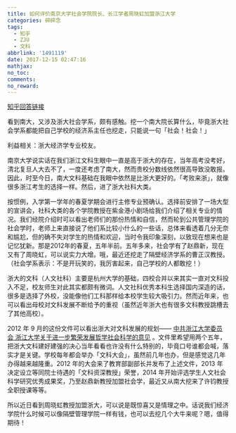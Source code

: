 ```yaml
---
title: 如何评价南京大学社会学院院长、长江学者周晓虹加盟浙江大学
categories: 碎碎念
tags:
  - 知乎
  - ZJU
  - 文科
abbrlink: '1491119'
date: 2017-12-15 02:47:16
mathjax:
no_toc:
comments:
no_reward: 
---
```

[知乎回答链接](https://www.zhihu.com/question/263981736/answer/276579541)

看到南大，又涉及浙大社会学系，颇有感触。挖一个南大院长算什么，毕竟浙大社会学系都能把自己学校的经济系主任也挖走，只能说一句「社会！社会！」

利益相关：浙大经济学专业校友。

南京大学说实话在我们浙江文科生眼中一直是高于浙大的存在，当年高考没考好，清北复旦人大去不了，一度还考虑了南大，然而贵校分数线依然很高导致没敢报。因此，时至今日，南大文科基础在我眼中依然是比浙大更好的。「考败来浙」，就像很多浙江考生的选择一样。然后，进了浙大社科大类。<!-- more -->

按惯例，入学第一学年的春夏学期会进行主修专业预确认。选择前安排了一场大型的宣讲会，社科大类的各个学院教授在紫金港小剧场给我们介绍了相关专业的情况。我们经院介绍时可以看出老师们的那份热情和自信，然而轮到公共管理学院的社会学时，老师上来直接说了他们系比较小什么的一些话，总体来看透着几分无奈和尴尬，但的确不失对学生的热情和欢迎，当时令我印象深刻，以致现在想来也是记忆犹新。那是2012年的春夏，五年半前。五年多来，社会学有了赵鼎新，现在又有了周晓虹，可以说实力大增。哦，最近还挖走了隔壁经济学系的曹正汉教授。（社会学系表示：不是开玩笑的，我厉害起来，自己学校的人都敢挖！）

浙大的文科（人文社科）主要是杭州大学的基础，四校合并以来其实一直对文科投入不足，校友师生对此其实都颇有微词。人文社科优秀本科生选择国内深造的话，很多是选择了外校，没能像他们工科那样给本校学生较大吸引力。然而近年来，也可以看出母校对文科发展不断给予的重视（虽然近年浙大也有很多文科教授跳槽去了其他高校）。

2012 年 9 月的这份文件可以看出浙大对文科发展的规划—— [中共浙江大学委员会 浙江大学关于进一步繁荣发展哲学社会科学的意见](http://www.zju.edu.cn/2012/0911/c11979a523972/pagem.htm) 。文件里希望用两个五年，把浙大文科建好建强的决心当年看看也许没有什么特别的，毕竟口号谁都会喊，落实才是关键。学校每年都会举办「文科大会」，虽然前几年也办，但是感觉这几年办得越来越隆重。2012 年的大会来了教育部副部长并发布了上述文件，2013 年决定设立等同院士待遇的「文科资深教授」荣誉，2014 年开始评选学生人文社会科学研究优秀成果奖，乃至赵鼎新教授加盟社会学，最近又从南大挖来了许钧教授全职授课等等。

所以近日看到周晓虹教授加盟浙大，可以说是既惊喜又是情理之中。话说我们经济学院什么时候可以像隔壁管理学院一样有钱，也可以去挖几个大牛来呢？嗯，值得期待！